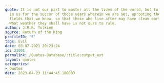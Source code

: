```yaml
---
quote: It is not our part to master all the tides of the world, but to do what is
  in us for the succor of those years wherein we are set, uprooting the evil in the
  fields that we know, so that those who live after may have clean earth to till.
  What weather they shall have is not ours to rule.
author: J.R.R. Tolkien
source: Return of the King
profileID: '5'
tags: Evil
date: 03-07-2021 20:23:24
id: 21001
permalink: /Quotes-Database/:title:output_ext
layout: quotes
categories:
- Quotes
date: 2023-04-23 11:44:45.180083
---
```

